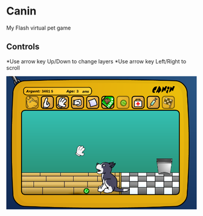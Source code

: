 # Canin
My Flash virtual pet game

## Controls
*Use arrow key Up/Down to change layers
*Use arrow key Left/Right to scroll

[![Screen Shot](Screen/Screen1.png)](https://maeiky.github.io/Cannin/index.html)
